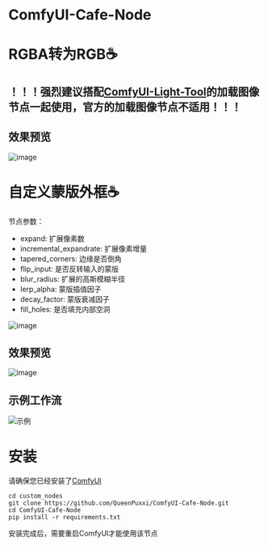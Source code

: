 # ComfyUI-Cafe-Node
# RGBA转为RGB☕️
## ！！！强烈建议搭配[ComfyUI-Light-Tool](https://github.com/ihmily/ComfyUI-Light-Tool)的加载图像节点一起使用，官方的加载图像节点不适用！！！

## 效果预览
![image](https://github.com/user-attachments/assets/fc68daf8-fb4a-49d2-87b2-1958f747d6e0)

# 自定义蒙版外框☕️
节点参数：
- expand: 扩展像素数
- incremental_expandrate: 扩展像素增量
- tapered_corners: 边缘是否倒角
- flip_input: 是否反转输入的蒙版
- blur_radius: 扩展的高斯模糊半径
- lerp_alpha: 蒙版插值因子
- decay_factor: 蒙版衰减因子
- fill_holes: 是否填充内部空洞

![image](https://github.com/user-attachments/assets/b184f317-7a2f-4703-b6f0-014bc83980c9)

## 效果预览
![image](https://github.com/user-attachments/assets/5dc339b1-6320-478c-9eed-046edc3fad8b)

## 示例工作流
![示例](https://github.com/user-attachments/assets/4022a595-407d-4b4d-8b0a-10065a822018)

# 安装
请确保您已经安装了[ComfyUI](https://github.com/comfyanonymous/ComfyUI)
```
cd custom_nodes
git clone https://github.com/QueenPuxxi/ComfyUI-Cafe-Node.git
cd ComfyUI-Cafe-Node
pip install -r requirements.txt
```
安装完成后，需要重启ComfyUI才能使用该节点
